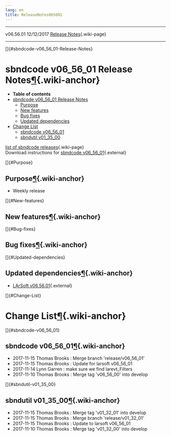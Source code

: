 ```yaml
---
lang: en
title: ReleaseNotes065601
---
```


  ----------- ------------ -- -- ------------------------------------------------------
  v06.56.01   12/12/2017         [Release Notes](ReleaseNotes065601.html){.wiki-page}
  ----------- ------------ -- -- ------------------------------------------------------

[]{#sbndcode-v06_56_01-Release-Notes}

sbndcode v06\_56\_01 Release Notes[¶](#sbndcode-v06_56_01-Release-Notes){.wiki-anchor}
======================================================================================

-   **Table of contents**
-   [sbndcode v06\_56\_01 Release
    Notes](#sbndcode-v06_56_01-Release-Notes)
    -   [Purpose](#Purpose)
    -   [New features](#New-features)
    -   [Bug fixes](#Bug-fixes)
    -   [Updated dependencies](#Updated-dependencies)
-   [Change List](#Change-List)
    -   [sbndcode v06\_56\_01](#sbndcode-v06_56_01)
    -   [sbndutil v01\_35\_00](#sbndutil-v01_35_00)

[list of sbndcode
releases](List_of_SBND_code_releases.html){.wiki-page}\
Download instructions for [sbndcode
v06\_56\_01](http://scisoft.fnal.gov/scisoft/bundles/sbnd/v06_56_01/sbndcode-v06_56_01.html){.external}

[]{#Purpose}

Purpose[¶](#Purpose){.wiki-anchor}
----------------------------------

-   Weekly release

[]{#New-features}

New features[¶](#New-features){.wiki-anchor}
--------------------------------------------

[]{#Bug-fixes}

Bug fixes[¶](#Bug-fixes){.wiki-anchor}
--------------------------------------

[]{#Updated-dependencies}

Updated dependencies[¶](#Updated-dependencies){.wiki-anchor}
------------------------------------------------------------

-   [LArSoft
    v06.56.01](https://cdcvs.fnal.gov/redmine/projects/larsoft/wiki/ReleaseNotes065601){.external}

[]{#Change-List}

Change List[¶](#Change-List){.wiki-anchor}
==========================================

[]{#sbndcode-v06_56_01}

sbndcode v06\_56\_01[¶](#sbndcode-v06_56_01){.wiki-anchor}
----------------------------------------------------------

-   2017-11-15 Thomas Brooks : Merge branch \'release/v06\_56\_01\'
-   2017-11-15 Thomas Brooks : Update for larsoft v06\_56\_01
-   2017-11-14 Lynn Garren : make sure we find larevt\_Filters
-   2017-11-10 Thomas Brooks : Merge tag \'v06\_56\_00\' into develop

[]{#sbndutil-v01_35_00}

sbndutil v01\_35\_00[¶](#sbndutil-v01_35_00){.wiki-anchor}
----------------------------------------------------------

-   2017-11-15 Thomas Brooks : Merge tag \'v01\_32\_01\' into develop
-   2017-11-15 Thomas Brooks : Merge branch \'release/v01\_32\_01\'
-   2017-11-15 Thomas Brooks : Update to larsoft v06\_56\_01
-   2017-11-10 Thomas Brooks : Merge tag \'v01\_32\_00\' into develop
